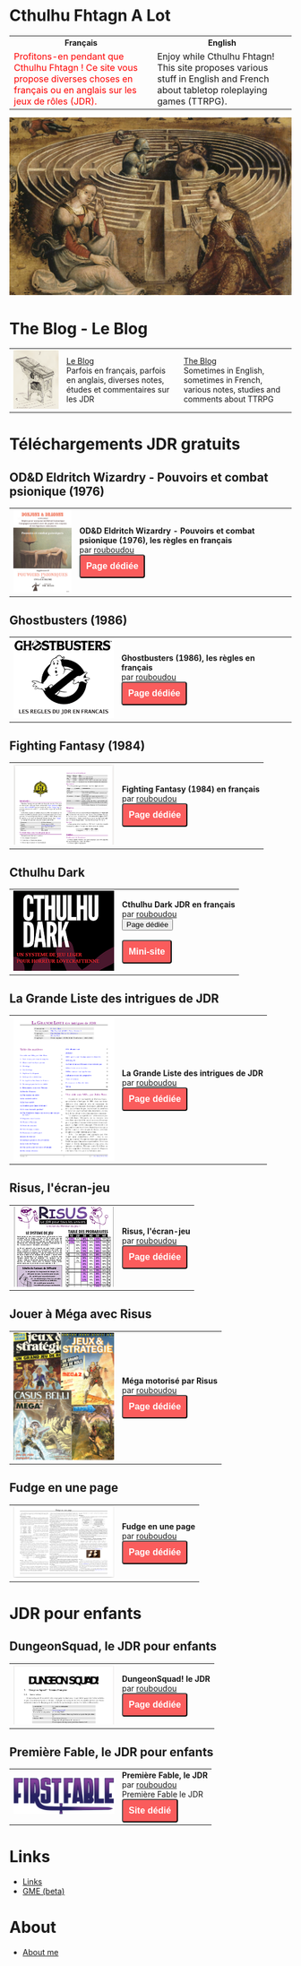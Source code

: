 # Cthulhu Fhtagn A Lot

<table>
<tr>
<th> Français </th>
<th> English </th>
</tr>
<tr>
<td style="font-size:16px;color:red;">Profitons-en pendant que Cthulhu Fhtagn ! Ce site vous propose diverses choses en français ou en anglais sur les jeux de rôles (JDR). </td>
<td style="font-size:16px;">Enjoy while Cthulhu Fhtagn! This site proposes various stuff in English and French about tabletop roleplaying games (TTRPG). </td>
</tr>
</table>


![Logo](images/logo-minotaure.png "logo")

# The Blog - Le Blog

<table>
<tr>
<td>
<img src="./images/lutrin.png" width="400px">
</td>
<td style="font-size:14px;">
<a href="./blog/202401/">Le Blog</a>
<br>
Parfois en français, parfois en anglais, diverses notes, études et commentaires sur les JDR
</td>
<td style="font-size:14px;">
<a href="./blog/202401/">The Blog</a>
<br>
Sometimes in English, sometimes in French, various notes, studies and comments about TTRPG
</td>
</tr>
</table>

# Téléchargements JDR gratuits

## OD&D Eldritch Wizardry - Pouvoirs et combat psionique (1976)

<table>
    <tr><td><img src="./images/eldritch-wizardry/eldritch-wizardry-psioniques.png" width="180px"></td>
    <td><b>OD&D Eldritch Wizardry - Pouvoirs et combat psionique (1976), les règles en français</b><br>
    par <a href="./about">rouboudou</a><br>
    <button  type="submit" style="font-size:16px;border-radius: 4px;font-weight: bold;background:#fa5c5c;color:white;padding:10px" onclick="window.location.href='./downloads/eldritch-wizardry'">Page dédiée</button><br>
    </td></tr>
</table>

## Ghostbusters (1986)

<table>
    <tr><td><img src="./images/ghostbusters/image-game.png" width="180px"></td>
    <td><b>Ghostbusters (1986), les règles en français</b><br>
    par <a href="./about">rouboudou</a><br>
    <button  type="submit" style="font-size:16px;border-radius: 4px;font-weight: bold;background:#fa5c5c;color:white;padding:10px" onclick="window.location.href='./downloads/ghostbusters'">Page dédiée</button><br>
    </td></tr>
</table>

## Fighting Fantasy (1984)

<table>
    <tr><td><img src="./images/fighting-fantasy/proj.png" width="180px"></td>
    <td><b>Fighting Fantasy (1984) en français</b><br>
    par <a href="./about">rouboudou</a><br>
    <button  type="submit" style="font-size:16px;border-radius: 4px;font-weight: bold;background:#fa5c5c;color:white;padding:10px" onclick="window.location.href='./downloads/fighting-fantasy'">Page dédiée</button><br>
    </td></tr>
</table>

## Cthulhu Dark

<table>
<tr><td><img src="./images/cthulhu-dark/proj.png" width="180px"></td>
<td><b>Cthulhu Dark JDR en français</b><br>
par <a href="./about">rouboudou</a><br>
<button onclick="window.location.href='./downloads/cthulhu-dark'">Page dédiée</button><br>
<br>
<button type="button"  type="submit" style="font-size:16px;border-radius: 4px;font-weight: bold;background:#fa5c5c;color:white;padding:10px" onclick="window.location.href='https://orey.github.io/cthulhu-dark-fr'">Mini-site</button><br>
</td></tr>
</table>

## La Grande Liste des intrigues de JDR

<table>
<tr><td><img src="./images/grande-liste/proj2.png" width="180px"></td>
<td><b>La Grande Liste des intrigues de JDR</b><br>
par <a href="./about">rouboudou</a><br>
<button  type="submit" style="font-size:16px;border-radius: 4px;font-weight: bold;background:#fa5c5c;color:white;padding:10px" onclick="window.location.href='./downloads/grande-liste'">Page dédiée</button>
</td></tr>
</table>

## Risus, l'écran-jeu

<table>
<tr><td><img src="./images/risus/proj.png" width="180px"></td>
<td><b>Risus, l'écran-jeu</b><br>
par <a href="./about">rouboudou</a><br>
<button  type="submit" style="font-size:16px;border-radius: 4px;font-weight: bold;background:#fa5c5c;color:white;padding:10px" onclick="window.location.href='./downloads/risus'">Page dédiée</button>
</td></tr>
</table>

## Jouer à Méga avec Risus

<table>
<tr><td><img src="./images/mega/proj.png" width="180px"></td>
<td><b>Méga motorisé par Risus</b><br>
par <a href="./about">rouboudou</a><br>
<button  type="submit" style="font-size:16px;border-radius: 4px;font-weight: bold;background:#fa5c5c;color:white;padding:10px" onclick="window.location.href='./downloads/mega'">Page dédiée</button>
</td></tr>
</table>

## Fudge en une page

<table>
<tr><td><img src="./images/fudge/proj.png" width="180px"></td>
<td><b>Fudge en une page</b><br>
par <a href="./about">rouboudou</a><br>
<button  type="submit" style="font-size:16px;border-radius: 4px;font-weight: bold;background:#fa5c5c;color:white;padding:10px" onclick="window.location.href='./downloads/fudge'">Page dédiée</button>
</td></tr>
</table>

# JDR pour enfants

## DungeonSquad, le JDR pour enfants

<table>
<tr><td><img src="./images/dungeonsquad/proj.png" width="180px"></td>
<td><b>DungeonSquad! le JDR</b><br>
par <a href="./about">rouboudou</a><br>
<button  type="submit" style="font-size:16px;border-radius: 4px;font-weight: bold;background:#fa5c5c;color:white;padding:10px" onclick="window.location.href='./downloads/dungeonsquad'">Page dédiée</button>
</td></tr>
</table>

## Première Fable, le JDR pour enfants

<table>
<tr><td><img src="./images/premierefable/proj.png" width="180px"></td>
<td><b>Première Fable, le JDR</b><br>
par <a href="./about">rouboudou</a><br>
Première Fable le JDR<br>
<a href="https://orey.github.io/premierefable"><button  type="submit" style="font-size:16px;border-radius: 4px;font-weight: bold;background:#fa5c5c;color:white;padding:10px"  onclick="window.location.href='https://orey.github.io/premierefable';">Site dédié</button></a><br>
</td></tr>
</table>


# Links

* [Links](links.md)
* <a href="gme-version1-0.html">GME (beta)</a>


# About

* [About me](about.md)



